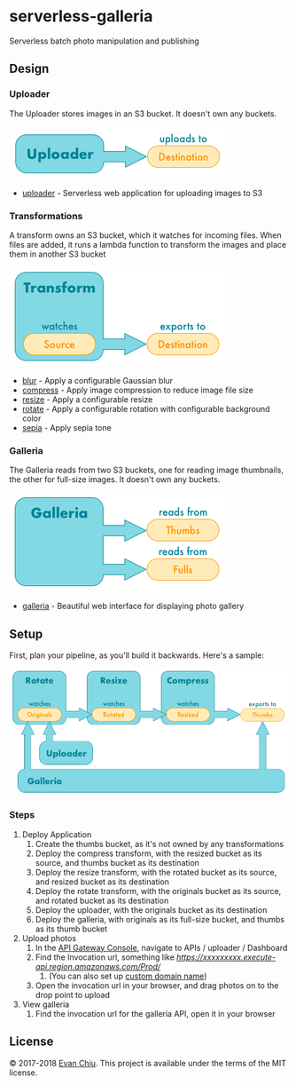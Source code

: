 # serverless-galleria

Serverless batch photo manipulation and publishing

## Design
### Uploader
The Uploader stores images in an S3 bucket.  It doesn't own any buckets.

![uploader](diagrams/uploader.png)

* [uploader](uploader) - Serverless web application for uploading images to S3

### Transformations
A transform owns an S3 bucket, which it watches for incoming files.  When files are added, it runs a lambda function to transform the images and place them in another S3 bucket

![transform](diagrams/transform.png)

* [blur](blur) - Apply a configurable Gaussian blur
* [compress](compress) - Apply image compression to reduce image file size
* [resize](resize) - Apply a configurable resize
* [rotate](rotate) - Apply a configurable rotation with configurable background color
* [sepia](sepia) - Apply sepia tone

### Galleria
The Galleria reads from two S3 buckets, one for reading image thumbnails, the other for full-size images.  It doesn't own any buckets.

![galleria](diagrams/galleria.png)

* [galleria](galleria) - Beautiful web interface for displaying photo gallery

## Setup
First, plan your pipeline, as you'll build it backwards.  Here's a sample:

![pipeline](diagrams/pipeline.png)

### Steps
1. Deploy Application
    1. Create the thumbs bucket, as it's not owned by any transformations
    1. Deploy the compress transform, with the resized bucket as its source, and thumbs bucket as its destination
    1. Deploy the resize transform, with the rotated bucket as its source, and resized bucket as its destination
    1. Deploy the rotate transform, with the originals bucket as its source, and rotated bucket as its destination
    1. Deploy the uploader, with the originals bucket as its destination
    1. Deploy the galleria, with originals as its full-size bucket, and thumbs as its thumb bucket
1. Upload photos
    1. In the [API Gateway Console](https://console.aws.amazon.com/apigateway), navigate to APIs / uploader / Dashboard
    1. Find the Invocation url, something like *https://xxxxxxxxx.execute-api.region.amazonaws.com/Prod/*
        1. (You can also set up [custom domain name](http://docs.aws.amazon.com/apigateway/latest/developerguide/how-to-custom-domains.html))
    1. Open the invocation url in your browser, and drag photos on to the drop point to upload
1. View galleria
    1. Find the invocation url for the galleria API, open it in your browser

## License
&copy; 2017-2018 [Evan Chiu](https://evanchiu.com). This project is available under the terms of the MIT license.
